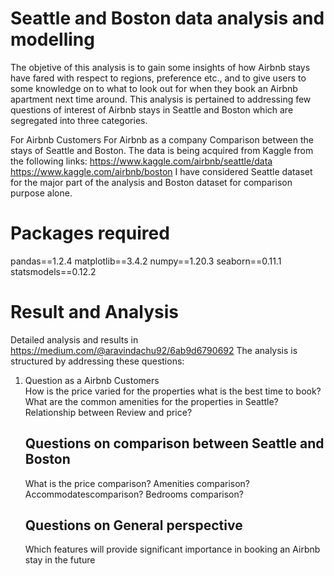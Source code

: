 # Seattle and Boston data analysis and modelling
The objetive of this analysis is to gain some insights of how Airbnb stays have fared with respect to regions, preference etc., and to give users to some knowledge on to what to look out for when they book an Airbnb apartment next time around.
This analysis is pertained to addressing few questions of interest of Airbnb stays in Seattle and Boston which are segregated into three categories.

For Airbnb Customers
For Airbnb as a company
Comparison between the stays of Seattle and Boston.
The data is being acquired from Kaggle from the following links:
https://www.kaggle.com/airbnb/seattle/data
https://www.kaggle.com/airbnb/boston
I have considered Seattle dataset for the major part of the analysis and Boston dataset for comparison purpose alone.

# Packages required
pandas==1.2.4
matplotlib==3.4.2
numpy==1.20.3
seaborn==0.11.1
statsmodels==0.12.2

# Result and Analysis

Detailed analysis and results in https://medium.com/@aravindachu92/6ab9d6790692
The analysis is structured by addressing these questions:
<ol>
  <li> Question as a Airbnb Customers </li>
How is the price varied for the properties
what is the best time to book?
What are the common amenities for the properties in Seattle?
Relationship between Review and price?

## Questions on comparison between Seattle and Boston
What is the price comparison?
Amenities comparison?
Accommodatescomparison?
Bedrooms comparison?

## Questions on General perspective
Which features will provide significant importance in booking an Airbnb stay in the future
</ol>
  


